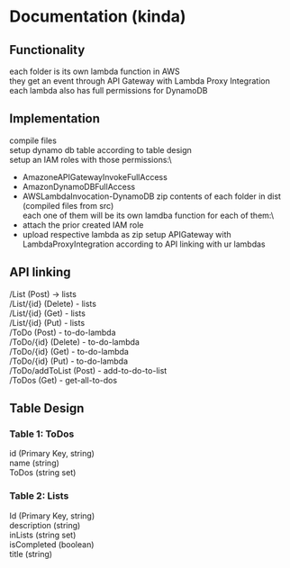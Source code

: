 # Documentation (kinda)

## Functionality
each folder is its own lambda function in AWS\
they get an event through API Gateway with Lambda Proxy Integration\
each lambda also has full permissions for DynamoDB

## Implementation
compile files\
setup dynamo db table according to table design\
setup an IAM roles with those permissions:\
- AmazoneAPIGatewayInvokeFullAccess
- AmazonDynamoDBFullAccess
- AWSLambdaInvocation-DynamoDB
zip contents of each folder in dist (compiled files from src)\
each one of them will be its own lamdba function for each of them:\
- attach the prior created IAM role
- upload respective lambda as zip
setup APIGateway with LambdaProxyIntegration according to API linking with ur lambdas



## API linking
/List (Post) -> lists\
/List/{id} (Delete) - lists\
/List/{id} (Get) - lists\
/List/{id} (Put) - lists\
/ToDo (Post) - to-do-lambda\
/ToDo/{id} (Delete) - to-do-lambda\
/ToDo/{id} (Get) - to-do-lambda\
/ToDo/{id} (Put) - to-do-lambda\
/ToDo/addToList (Post) - add-to-do-to-list\
/ToDos (Get) - get-all-to-dos

## Table Design
### Table 1: ToDos
id (Primary Key, string)\
name (string)\
ToDos (string set)

### Table 2: Lists
Id (Primary Key, string)\
description (string)\
inLists (string set)\
isCompleted (boolean)\
title (string)
